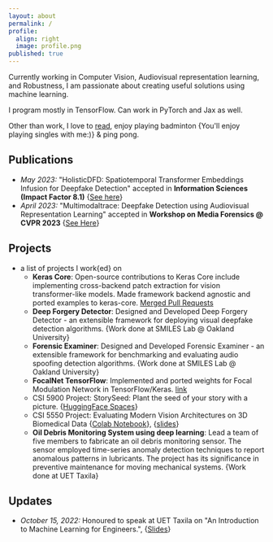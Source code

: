 ```yaml
---
layout: about
permalink: /
profile:
  align: right
  image: profile.png
published: true
---
```

Currently working in Computer Vision, Audiovisual representation learning, and Robustness, I am passionate about creating useful solutions using machine learning. 

I program mostly in TensorFlow. Can work in PyTorch and Jax as well.

Other than work, I love to [read](./readings), enjoy playing badminton {You'll enjoy playing singles with me:)} & ping pong. 

## Publications
  - *May 2023:* "HolisticDFD: Spatiotemporal Transformer Embeddings Infusion for Deepfake Detection" accepted in **Information Sciences (Impact Factor 8.1)** \{[See here](https://www.sciencedirect.com/science/article/abs/pii/S0020025523009374)\}
  - *April 2023:* "Multimodaltrace: Deepfake Detection using Audiovisual Representation Learning" accepted in **Workshop on Media Forensics @ CVPR 2023** \{[See Here](https://openaccess.thecvf.com/content/CVPR2023W/WMF/html/Raza_Multimodaltrace_Deepfake_Detection_Using_Audiovisual_Representation_Learning_CVPRW_2023_paper.html)\}

## Projects
- a list of projects I work{ed} on
  - **Keras Core**: Open-source contributions to Keras Core include implementing cross-backend patch extraction for vision transformer-like models. Made framework backend agnostic and ported examples to keras-core. [Merged Pull Requests](https://github.com/keras-team/keras-core/pulls?q=is%3Apr+is%3Amerged+author%3Aanas-rz)
  - **Deep Forgery Detector**: Designed and Developed Deep Forgery Detector - an extensible framework for deploying visual deepfake detection algorithms. \{Work done at SMILES Lab @ Oakland University\}
  - **Forensic Examiner**: Designed and Developed Forensic Examiner - an extensible framework for benchmarking and evaluating audio spoofing detection algorithms. \{Work done at SMILES Lab @ Oakland University\}
  - **FocalNet TensorFlow**: Implemented and ported weights for Focal Modulation Network in TensorFlow/Keras. [link](https://github.com/anas-rz/focalnet-tensorflow)
  - CSI 5900 Project: StorySeed: Plant the seed of your story with a picture. \{[HuggingFace Spaces](https://huggingface.co/spaces/anasrz/StorySeed)\}
  - CSI 5550 Project: Evaluating Modern Vision Architectures on 3D Biomedical Data \{[Colab Notebook](https://colab.research.google.com/drive/1nz-NtGxC3NeSJh4ZWQ8jabzBlawnvIWe?usp=sharing)\}, \{[slides](https://docs.google.com/presentation/d/1o1SD0WHBJEqvjOIJWys-Y6z80uuiejmC/edit?usp=sharing&ouid=118316226676823953327&rtpof=true&sd=true)\}
  -  **Oil Debris Monitoring System using deep learning**: Lead a team of five members to fabricate an oil debris monitoring sensor. The sensor employed time-series anomaly detection techniques to report anomalous patterns in lubricants. The project has its significance in preventive maintenance for moving mechanical systems. \{Work done at UET Taxila\}

## Updates
  - *October 15, 2022:* Honoured to speak at UET Taxila on "An Introduction to Machine Learning for Engineers.", \{[Slides](https://docs.google.com/presentation/d/1HIWUd9OQaHk1D1ESe77uEcZ6ir7DKLdQIj3rKms_yPs/edit?usp=sharing)\}
